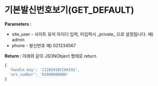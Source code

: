 # 기본발신번호보기\(GET\_DEFAULT\)

**Parameters :** 

* site_user - 사이트 유저 아이디 입력, 미입력시 \_private_ 으로 설정됩니다. 예\) admin
* phone - 발신번호 예\) 021234567 

**Return :** 아래와 같이 JSONObject 형태로 return

```javascript
{
  'handle_key': 'CI283910CCKKI91',
  'ars_number': '01000000000'
}
```

